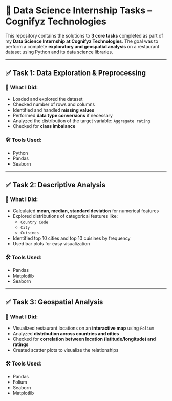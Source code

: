 # 🧠 Data Science Internship Tasks – Cognifyz Technologies

This repository contains the solutions to **3 core tasks** completed as part of my **Data Science Internship at Cognifyz Technologies**. The goal was to perform a complete **exploratory and geospatial analysis** on a restaurant dataset using Python and its data science libraries.

---

## ✅ Task 1: Data Exploration & Preprocessing

### 📌 What I Did:
- Loaded and explored the dataset
- Checked number of rows and columns
- Identified and handled **missing values**
- Performed **data type conversions** if necessary
- Analyzed the distribution of the target variable: `Aggregate rating`
- Checked for **class imbalance**

### 🛠 Tools Used:
- Python
- Pandas
- Seaborn

---

## ✅ Task 2: Descriptive Analysis

### 📌 What I Did:
- Calculated **mean, median, standard deviation** for numerical features
- Explored distributions of categorical features like:
  - `Country Code`
  - `City`
  - `Cuisines`
- Identified top 10 cities and top 10 cuisines by frequency
- Used bar plots for easy visualization

### 🛠 Tools Used:
- Pandas
- Matplotlib
- Seaborn

---

## ✅ Task 3: Geospatial Analysis

### 📌 What I Did:
- Visualized restaurant locations on an **interactive map** using `Folium`
- Analyzed **distribution across countries and cities**
- Checked for **correlation between location (latitude/longitude) and ratings**
- Created scatter plots to visualize the relationships

### 🛠 Tools Used:
- Pandas
- Folium
- Seaborn
- Matplotlib


